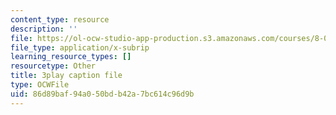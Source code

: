 ```yaml
---
content_type: resource
description: ''
file: https://ol-ocw-studio-app-production.s3.amazonaws.com/courses/8-01sc-classical-mechanics-fall-2016/86d89baf94a050bdb42a7bc614c96d9b_n1cXiw3s72k.vtt
file_type: application/x-subrip
learning_resource_types: []
resourcetype: Other
title: 3play caption file
type: OCWFile
uid: 86d89baf-94a0-50bd-b42a-7bc614c96d9b
---
```


